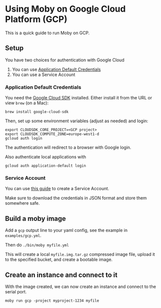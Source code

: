# Using Moby on Google Cloud Platform (GCP)

This is a quick guide to run Moby on GCP.

## Setup

You have two choices for authentication with Google Cloud

1. You can use [Application Default Credentials](https://developers.google.com/identity/protocols/application-default-credentials)
2. You can use a Service Account

### Application Default Credentials

You need the [Google Cloud SDK](https://cloud.google.com/sdk/)
installed.  Either install it from the URL or view `brew` (on a Mac):
```shell
brew install google-cloud-sdk
```

Then, set up some environment variables (adjust as needed) and login:
```shell
export CLOUDSDK_CORE_PROJECT=<GCP project>
export CLOUDSDK_COMPUTE_ZONE=europe-west1-d
gcloud auth login
```

The authentication will redirect to a browser with Google login.

Also authenticate local applications with
```
gcloud auth application-default login
```

### Service Account

You can use [this guide](https://cloud.google.com/compute/docs/access/create-enable-service-accounts-for-instances#createanewserviceaccount)
to create a Service Account.

Make sure to download the credentials in JSON format and store them somewhere safe.

## Build a moby image

Add a `gcp` output line to your yaml config, see the example in `examples/gcp.yml`.

Then do `./bin/moby myfile.yml`

This will create a local `myfile.img.tar.gz` compressed image file, upload it to the
specified bucket, and create a bootable image.

## Create an instance and connect to it

With the image created, we can now create an instance and connect to
the serial port.

```
moby run gcp -project myproject-1234 myfile
```
